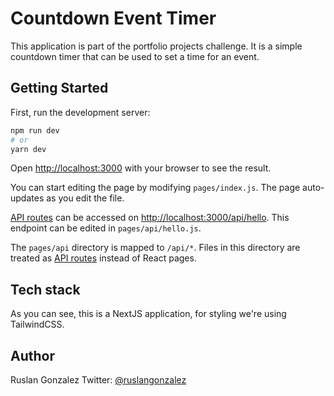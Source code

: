# Countdown Event Timer

This application is part of the portfolio projects challenge. It is a simple countdown timer that can be used to set a time for an event.

## Getting Started

First, run the development server:

```bash
npm run dev
# or
yarn dev
```

Open [http://localhost:3000](http://localhost:3000) with your browser to see the result.

You can start editing the page by modifying `pages/index.js`. The page auto-updates as you edit the file.

[API routes](https://nextjs.org/docs/api-routes/introduction) can be accessed on [http://localhost:3000/api/hello](http://localhost:3000/api/hello). This endpoint can be edited in `pages/api/hello.js`.

The `pages/api` directory is mapped to `/api/*`. Files in this directory are treated as [API routes](https://nextjs.org/docs/api-routes/introduction) instead of React pages.

## Tech stack

As you can see, this is a NextJS application, for styling we're using TailwindCSS.

## Author

Ruslan Gonzalez
Twitter: [@ruslangonzalez](https://twitter.com/ruslangonzalez)
